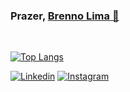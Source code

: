 ### Prazer, <a href="https://github.com/Brenno55/" target="_blank">Brenno Lima 🤝</a> 
<br>

[![Top Langs](https://github-readme-stats.vercel.app/api/top-langs/?username=Brenno55&layout=compact&theme=null)](https://github.com/Brenno55/)

[![Linkedin](https://img.shields.io/badge/LinkedIn-0077B5?style=for-the-badge&logo=linkedin&logoColor=white)](https://www.linkedin.com/in/brenno-lima-5187581aa/)
[![Instagram](https://img.shields.io/badge/Instagram-E4405F?style=for-the-badge&logo=instagram&logoColor=white)](https://www.instagram.com/brenno5_/)


